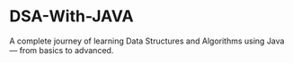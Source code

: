 # DSA-With-JAVA
A complete journey of learning Data Structures and Algorithms using Java — from basics to advanced.

